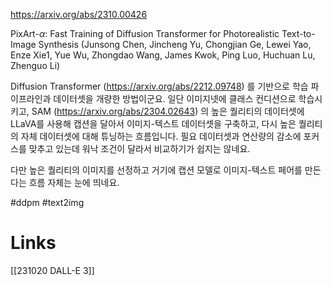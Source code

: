 https://arxiv.org/abs/2310.00426

PixArt-$α$: Fast Training of Diffusion Transformer for Photorealistic Text-to-Image Synthesis (Junsong Chen, Jincheng Yu, Chongjian Ge, Lewei Yao, Enze Xie1, Yue Wu, Zhongdao Wang, James Kwok, Ping Luo, Huchuan Lu, Zhenguo Li)

Diffusion Transformer (https://arxiv.org/abs/2212.09748) 를 기반으로 학습 파이프라인과 데이터셋을 개량한 방법이군요. 일단 이미지넷에 클래스 컨디션으로 학습시키고, SAM (https://arxiv.org/abs/2304.02643) 의 높은 퀄리티의 데이터셋에 LLaVA를 사용해 캡션을 달아서 이미지-텍스트 데이터셋을 구축하고, 다시 높은 퀄리티의 자체 데이터셋에 대해 튜닝하는 흐름입니다. 필요 데이터셋과 연산량의 감소에 포커스를 맞추고 있는데 워낙 조건이 달라서 비교하기가 쉽지는 않네요.

다만 높은 퀄리티의 이미지를 선정하고 거기에 캡션 모델로 이미지-텍스트 페어를 만든다는 흐름 자체는 눈에 띄네요.

#ddpm #text2img

# Links

[[231020 DALL-E 3]]
